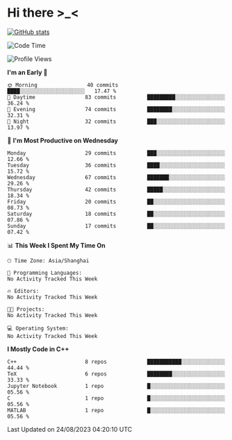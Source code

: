 # Hi there \>_<

[![GitHub stats](https://github-readme-stats.vercel.app/api?username=ARessegetesStery&show_icons=true&theme=transparent)](https://github.com/anuraghazra/github-readme-stats)

<!--START_SECTION:waka-->
![Code Time](http://img.shields.io/badge/Code%20Time-260%20hrs%2025%20mins-blue)

![Profile Views](http://img.shields.io/badge/Profile%20Views-1-blue)

**I'm an Early 🐤** 

```text
🌞 Morning                40 commits          ████░░░░░░░░░░░░░░░░░░░░░   17.47 % 
🌆 Daytime                83 commits          █████████░░░░░░░░░░░░░░░░   36.24 % 
🌃 Evening                74 commits          ████████░░░░░░░░░░░░░░░░░   32.31 % 
🌙 Night                  32 commits          ███░░░░░░░░░░░░░░░░░░░░░░   13.97 % 
```
📅 **I'm Most Productive on Wednesday** 

```text
Monday                   29 commits          ███░░░░░░░░░░░░░░░░░░░░░░   12.66 % 
Tuesday                  36 commits          ████░░░░░░░░░░░░░░░░░░░░░   15.72 % 
Wednesday                67 commits          ███████░░░░░░░░░░░░░░░░░░   29.26 % 
Thursday                 42 commits          █████░░░░░░░░░░░░░░░░░░░░   18.34 % 
Friday                   20 commits          ██░░░░░░░░░░░░░░░░░░░░░░░   08.73 % 
Saturday                 18 commits          ██░░░░░░░░░░░░░░░░░░░░░░░   07.86 % 
Sunday                   17 commits          ██░░░░░░░░░░░░░░░░░░░░░░░   07.42 % 
```


📊 **This Week I Spent My Time On** 

```text
🕑︎ Time Zone: Asia/Shanghai

💬 Programming Languages: 
No Activity Tracked This Week

🔥 Editors: 
No Activity Tracked This Week

🐱‍💻 Projects: 
No Activity Tracked This Week

💻 Operating System: 
No Activity Tracked This Week
```

**I Mostly Code in C++** 

```text
C++                      8 repos             ███████████░░░░░░░░░░░░░░   44.44 % 
TeX                      6 repos             ████████░░░░░░░░░░░░░░░░░   33.33 % 
Jupyter Notebook         1 repo              █░░░░░░░░░░░░░░░░░░░░░░░░   05.56 % 
C                        1 repo              █░░░░░░░░░░░░░░░░░░░░░░░░   05.56 % 
MATLAB                   1 repo              █░░░░░░░░░░░░░░░░░░░░░░░░   05.56 % 
```




 Last Updated on 24/08/2023 04:20:10 UTC
<!--END_SECTION:waka-->
